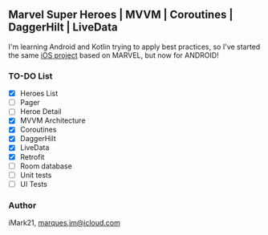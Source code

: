 ## Marvel Super Heroes | MVVM | Coroutines | DaggerHilt | LiveData 

I'm learning Android and Kotlin trying to apply best practices, so I've started the same [iOS project](https://github.com/iMark21/marvel) based on MARVEL, but now for ANDROID!

### TO-DO List

- [x] Heroes List
- [ ] Pager
- [ ] Heroe Detail
- [x] MVVM Architecture
- [x] Coroutines
- [x] DaggerHilt
- [x] LiveData
- [x] Retrofit
- [ ] Room database
- [ ] Unit tests
- [ ] UI Tests

### Author
iMark21, marques.jm@icloud.com
